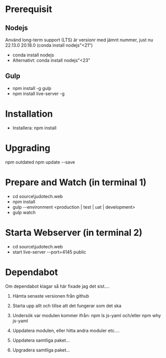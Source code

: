 # Prerequisit

## Nodejs
Använd long-term support (LTS) är versionr med jämnt nummer, just nu 22.13.0 20.18.0 (conda install  nodejs"<21")
- conda install nodejs 
- Alternativt: conda install  nodejs"<23"

## Gulp
- npm install -g gulp
- npm install live-server -g

# Installation
- Installera: npm install


# Upgrading
npm outdated
npm update --save

# Prepare and Watch (in terminal 1)
- cd source\judotech.web 
- npm install
- gulp --environment <production | test | uat | development>
- gulp watch

# Starta Webserver (in terminal 2) 
- cd source\judotech.web 
- start live-server --port=4145 public


# Dependabot
Om dependabot klagar så här fixade jag det sist....

1. Hämta senaste versionen från github
2. Starta upp allt och tillse att det fungerar som det ska
3. Undersök var modulen kommer ifrån: npm ls js-yaml och/eller npm why js-yaml
4. Uppdatera modulen, eller hitta andra moduler etc.... 

5. Uppdatera samtliga paket...
6. Upgradera samtliga paket...








